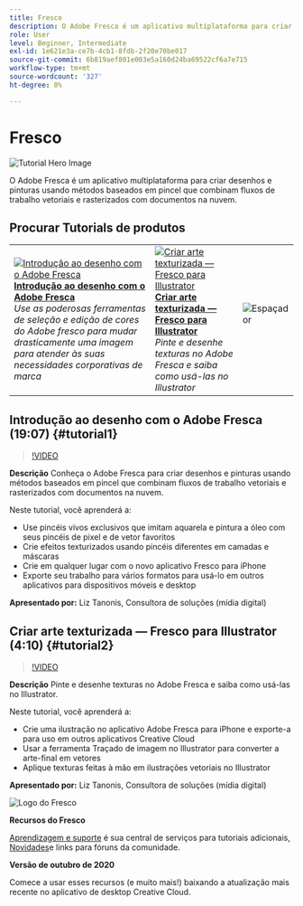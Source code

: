 ```yaml
---
title: Fresco
description: O Adobe Fresca é um aplicativo multiplataforma para criar desenhos e pinturas usando métodos baseados em pincel que combinam fluxos de trabalho vetoriais e rasterizados com documentos na nuvem
role: User
level: Beginner, Intermediate
exl-id: 1e621e3a-ce7b-4cb1-8fdb-2f20e70be017
source-git-commit: 6b819aef801e003e5a160d24ba69522cf6a7e715
workflow-type: tm+mt
source-wordcount: '327'
ht-degree: 0%

---
```


# Fresco

![Tutorial Hero Image](../assets/Fresco.jpg)

O Adobe Fresca é um aplicativo multiplataforma para criar desenhos e pinturas usando métodos baseados em pincel que combinam fluxos de trabalho vetoriais e rasterizados com documentos na nuvem.

## Procurar Tutorials de produtos

<table style="table-layout:fixed">
<tr>
 <td>
   <a href="fresco.md#tutorial1">
      <img alt="Introdução ao desenho com o Adobe Fresca" src="../assets/fresco_drawingPaintingIntro_tanonis_thumbnail.jpg" />
   </a>
    <div>
   <a href="fresco.md#tutorial1"><strong>Introdução ao desenho com o Adobe Fresca</strong></a>
    </div>
    <em>Use as poderosas ferramentas de seleção e edição de cores do Adobe fresco para mudar drasticamente uma imagem para atender às suas necessidades corporativas de marca</em>
    <br>
  </td>
  <td>
   <a href="fresco.md#tutorial2">
      <img alt="Criar arte texturizada — Fresco para Illustrator" src="../assets/fresco_textureToVector_tanonis_thumbnail.jpg" />
   </a>
    <div>
   <a href="fresco.md#tutorial2"><strong>Criar arte texturizada — Fresco para Illustrator</strong></a>
    </div>
    <em>Pinte e desenhe texturas no Adobe Fresca e saiba como usá-las no Illustrator</em>
    <br>
  </td>
  <td>
    <img alt="Espaçador" src="../assets/Whitespacer.png" />
    <div>
    <br>
  </td>
</tr>
</table>

## Introdução ao desenho com o Adobe Fresca (19:07) {#tutorial1}

>[!VIDEO](https://video.tv.adobe.com/v/326946?hidetitle=true)

**Descrição**
Conheça o Adobe Fresca para criar desenhos e pinturas usando métodos baseados em pincel que combinam fluxos de trabalho vetoriais e rasterizados com documentos na nuvem.

Neste tutorial, você aprenderá a:
* Use pincéis vivos exclusivos que imitam aquarela e pintura a óleo com seus pincéis de pixel e de vetor favoritos
* Crie efeitos texturizados usando pincéis diferentes em camadas e máscaras
* Crie em qualquer lugar com o novo aplicativo Fresco para iPhone
* Exporte seu trabalho para vários formatos para usá-lo em outros aplicativos para dispositivos móveis e desktop

**Apresentado por:**
Liz Tanonis, Consultora de soluções (mídia digital)

## Criar arte texturizada — Fresco para Illustrator (4:10) {#tutorial2}

>[!VIDEO](https://video.tv.adobe.com/v/326947?hidetitle=true)

**Descrição**
Pinte e desenhe texturas no Adobe Fresca e saiba como usá-las no Illustrator.

Neste tutorial, você aprenderá a:
* Crie uma ilustração no aplicativo Adobe Fresca para iPhone e exporte-a para uso em outros aplicativos Creative Cloud
* Usar a ferramenta Traçado de imagem no Illustrator para converter a arte-final em vetores
* Aplique texturas feitas à mão em ilustrações vetoriais no Illustrator

**Apresentado por:**
Liz Tanonis, Consultora de soluções (mídia digital)

![Logo do Fresco](../assets/fr_appicon_96.png)

**Recursos do Fresco**

[Aprendizagem e suporte](https://helpx.adobe.com/support/adobe-fresco.html) é sua central de serviços para tutoriais adicionais, [Novidades](https://helpx.adobe.com/fresco/using/whats-new.html)e links para fóruns da comunidade.

**Versão de outubro de 2020**

Comece a usar esses recursos (e muito mais!) baixando a atualização mais recente no aplicativo de desktop Creative Cloud.

